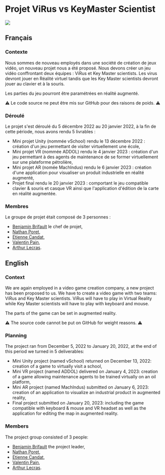 # Projet ViRus vs KeyMaster Scientist
![](https://repository-images.githubusercontent.com/618430276/c9d79cea-b928-49c2-9842-70d287bb8aaf)
## Français
### Contexte
Nous sommes de nouveau employés dans une société de création de jeux vidéo, un nouveau projet nous a été proposé. Nous devons créer un jeu vidéo conffrontant deux équipes : ViRus et Key Master scientists. Les virus devront jouer en Réalité virtuel tandis que les Key Master scientists devront jouer au clavier et à la souris.

Les parties du jeu pourront être paramétrées en réalité augmenté.

⚠️ Le code source ne peut être mis sur GitHub pour des raisons de poids. ⚠️

### Déroulé
Le projet s'est déroulé du 5 décembre 2022 au 20 janvier 2022, à la fin de cette période, nous avons rendu 5 livrables :
- Mini projet Unity (nommée vSchool) rendu le 13 décembre 2022 : création d'un jeu permettant de visiter virtuellement une école,
- Mini projet VR (nommée ADDOL) rendu le 4 janvier 2023 : création d'un jeu permettant à des agents de maintenance de se former virtuellement sur une plateforme pétrolière,
- Mini projet AR (nomée MachIndus) rendu le 6 janvier 2023 : création d'une application pour visualiser un produit industrielle en réalité augmenté,
- Projet final rendu le 20 janvier 2023 : comportant le jeu compatible clavier & souris et casque VR ainsi que l'application d'édition de la carte en réalité augmentée.

### Membres
Le groupe de projet était composé de 3 personnes :
- [Benjamin Brifault](https://www.linkedin.com/in/benjamin-brifault/) le chef de projet,
- [Nathan Poret](https://www.linkedin.com/in/nathan-poret-8a66b0193/),
- [Etienne Candat](https://www.linkedin.com/in/etienne-candat/),
- [Valentin Pain](https://www.linkedin.com/in/valentin-pain-233393196/),
- [Arthur Lecras](https://www.linkedin.com/in/arthur-lecras/).

## English
### Context
We are again employed in a video game creation company, a new project has been proposed to us. We have to create a video game with two teams: ViRus and Key Master scientists. ViRus will have to play in Virtual Reality while Key Master scientists will have to play with keyboard and mouse.

The parts of the game can be set in augmented reality.

⚠️ The source code cannot be put on GitHub for weight reasons. ⚠️

### Planning
The project ran from December 5, 2022 to January 20, 2022, at the end of this period we turned in 5 deliverables:
- Mini Unity project (named vSchool) returned on December 13, 2022: creation of a game to virtually visit a school,
- Mini VR project (named ADDOL) delivered on January 4, 2023: creation of a game allowing maintenance agents to be trained virtually on an oil platform,
- Mini AR project (named MachIndus) submitted on January 6, 2023: creation of an application to visualize an industrial product in augmented reality,
- Final project submitted on January 20, 2023: including the game compatible with keyboard & mouse and VR headset as well as the application for editing the map in augmented reality.

### Members
The project group consisted of 3 people:
- [Benjamin Brifault](https://www.linkedin.com/in/benjamin-brifault/) the project leader,
- [Nathan Poret](https://www.linkedin.com/in/nathan-poret-8a66b0193/),
- [Etienne Candat](https://www.linkedin.com/in/etienne-candat/),
- [Valentin Pain](https://www.linkedin.com/in/valentin-pain-233393196/),
- [Arthur Lecras](https://www.linkedin.com/in/arthur-lecras/).
